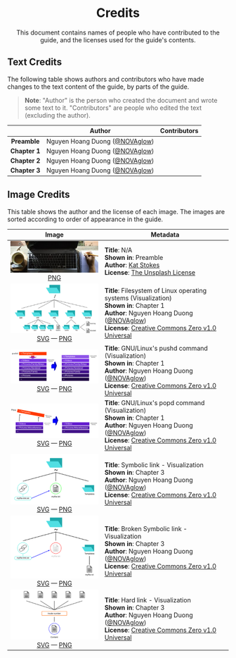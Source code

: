 <h1 align="center">Credits</h1>

<p align="center">
    This document contains names of people who have contributed to the guide,
    and the licenses used for the guide's contents.
</p>

Text Credits
------------

The following table shows authors and contributors who have made changes to the
text content of the guide, by parts of the guide.

> **Note**: "Author" is the person who created the document and wrote some text
to it. "Contributors" are people who edited the text (excluding the author).

||Author|Contributors|
|:---:|:---:|---|
|**Preamble**|Nguyen Hoang Duong ([@NOVAglow][aut0])||
|**Chapter 1**|Nguyen Hoang Duong ([@NOVAglow][aut0])||
|**Chapter 2**|Nguyen Hoang Duong ([@NOVAglow][aut0])||
|**Chapter 3**|Nguyen Hoang Duong ([@NOVAglow][aut0])||

Image Credits
-------------

This table shows the author and the license of each image. The images are sorted
according to order of appearance in the guide.

<!-- This table was generated using script/mkimgcreds.py -->

|Image|Metadata|
|:---:|---|
|![](img/thumb/prem.jpg) <br>  [PNG](img/prem.jpg)|**Title**: N/A <br> **Shown in**: Preamble <br> **Author**: [Kat Stokes](aut0) <br> **License**: [The Unsplash License][lic0]|
|![](img/thumb/fsh.png) <br> [SVG](svg/fsh.svg) &mdash;  [PNG](img/fsh.png)|**Title**: Filesystem of Linux operating systems (Visualization) <br> **Shown in**: Chapter 1 <br> **Author**: Nguyen Hoang Duong ([@NOVAglow][aut1]) <br> **License**: [Creative Commons Zero v1.0 Universal][lic1]|
|![](img/thumb/pushd-vis.png) <br> [SVG](svg/pushd-vis.svg) &mdash;  [PNG](img/pushd-vis.png)|**Title**: GNU/Linux's pushd command (Visualization) <br> **Shown in**: Chapter 1 <br> **Author**: Nguyen Hoang Duong ([@NOVAglow][aut1]) <br> **License**: [Creative Commons Zero v1.0 Universal][lic1]|
|![](img/thumb/popd-vis.png) <br> [SVG](svg/popd-vis.svg) &mdash;  [PNG](img/popd-vis.png)|**Title**: GNU/Linux's popd command (Visualization) <br> **Shown in**: Chapter 1 <br> **Author**: Nguyen Hoang Duong ([@NOVAglow][aut1]) <br> **License**: [Creative Commons Zero v1.0 Universal][lic1]|
|![](img/thumb/symlink-vis.png) <br> [SVG](svg/symlink-vis.svg) &mdash;  [PNG](img/symlink-vis.png)|**Title**: Symbolic link - Visualization <br> **Shown in**: Chapter 3 <br> **Author**: Nguyen Hoang Duong ([@NOVAglow][aut1]) <br> **License**: [Creative Commons Zero v1.0 Universal][lic1]|
|![](img/thumb/broken_symlink-vis.png) <br> [SVG](svg/broken_symlink-vis.svg) &mdash;  [PNG](img/broken_symlink-vis.png)|**Title**: Broken Symbolic link - Visualization <br> **Shown in**: Chapter 3 <br> **Author**: Nguyen Hoang Duong ([@NOVAglow][aut1]) <br> **License**: [Creative Commons Zero v1.0 Universal][lic1]|
|![](img/thumb/hard_link-vis.png) <br> [SVG](svg/hard_link-vis.svg) &mdash;  [PNG](img/hard_link-vis.png)|**Title**: Hard link - Visualization <br> **Shown in**: Chapter 3 <br> **Author**: Nguyen Hoang Duong ([@NOVAglow][aut1]) <br> **License**: [Creative Commons Zero v1.0 Universal][lic1]|

[lic0]: https://unsplash.com/license
[lic1]: https://creativecommons.org/publicdomain/zero/1.0/

[aut0]: https://unsplash.com/@katstokes_/portfolio
[aut1]: http://github.com/NOVAglow
